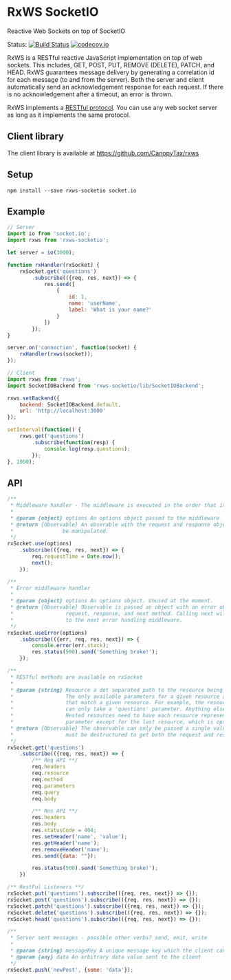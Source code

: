 # RxWS SocketIO
Reactive Web Sockets on top of SocketIO

Status: [![Build Status](https://travis-ci.org/blittle/rxws-socketio.png?branch=master)](https://travis-ci.org/blittle/rxws-socketio) [![codecov.io](https://codecov.io/github/blittle/rxws-socketio/coverage.svg?branch=master)](https://codecov.io/github/blittle/rxws-socketio?branch=master)

RxWS is a RESTful reactive JavaScript implementation on top of web sockets. This includes, GET, POST, PUT, REMOVE (DELETE), PATCH, and HEAD. RxWS guarantees message delivery by generating a correlation id for each message (to and from the server). Both the server and client automatically send an acknowledgement response for each request. If there is no acknowledgement after a timeout, an error is thrown.

RxWS implements a [RESTful protocol](https://github.com/blittle/rxws-socketio/blob/master/protocol.md). You can use any web socket server as long as it implements the same protocol.

## Client library
The client library is available at https://github.com/CanopyTax/rxws

## Setup
`npm install --save rxws-socketio socket.io`

## Example
```javascript
// Server
import io from 'socket.io';
import rxws from 'rxws-socketio';

let server = io(3000);

function rxHandler(rxSocket) {
	rxSocket.get('questions')
		.subscribe(({req, res, next}) => {
			res.send([
				{
					id: 1,
					name: 'userName',
					label: 'What is your name?'
				}
			])
		});
}

server.on('connection', function(socket) {
	rxHandler(rxws(socket));
});
```

```javascript
// Client
import rxws from 'rxws';
import SocketIOBackend from 'rxws-socketio/lib/SocketIOBackend';

rxws.setBackend({
	backend: SocketIOBackend.default,
	url: 'http://localhost:3000'
});

setInterval(function() {
	rxws.get('questions')
		.subscribe(function(resp) {
			console.log(resp.questions);
		});
}, 1000);
```

## API
```javascript
/**
 * Middleware handler - The middleware is executed in the order that it is defined.
 *
 * @param {object} options An options object passed to the middleware
 * @return {Observable} An obserable with the request and response object which may
 *                be manipulated.
 */
rxSocket.use(options)
	.subscribe(({req, res, next}) => {
		req.requestTime = Date.now();
		next();
	});

/**
 * Error middleware handler
 *
 * @param {object} options An options object. Unused at the moment.
 * @return {Observable} Observable is passed an object with an error object, the
 *                 request, response, and next method. Calling next will route
 *                 to the next error handling middleware.
 */
rxSocket.useError(options)
	.subscribe(({err, req, res, next}) => {
		console.error(err.stack);
		res.status(500).send('Something broke!');
	});

/**
 * RESTful methods are available on rxSocket
 *
 * @param {string} Resource a dot separated path to the resource being requested.
 *                 The only available parameters for a given resource are parameters
 *                 that match a given resource. For example, the resource 'questions'
 *                 can only take a 'questions' parameter. Anything else will error.
 *                 Nested resources need to have each resource represented with a
 *                 parameter except for the last resource, which is optional.
 * @return {Observable} The observable can only be passed a single value, that value
 *                 must be destructured to get both the request and response.
 */
rxSocket.get('questions')
	.subscribe(({req, res, next}) => {
		/** Req API **/
		req.headers
		req.resource
		req.method
		req.parameters
		req.query
		req.body

		/** Res API **/
		res.headers
		res.body
		res.statusCode = 404;
		res.setHeader('name', 'value');
		res.getHeader('name');
		res.removeHeader('name');
		res.send({data: ""});

		res.status(500).send('Something broke!');
	})

/** RestFul Listeners **/
rxSocket.put('questions').subscribe(({req, res, next}) => {});
rxSocket.post('questions').subscribe(({req, res, next}) => {});
rxSocket.patch('questions').subscribe(({req, res, next}) => {});
rxSocket.delete('questions').subscribe(({req, res, next}) => {});
rxSocket.head('questions').subscribe(({req, res, next}) => {});

/**
 * Server sent messages - possible other verbs? send, emit, write
 *
 * @param {string} messageKey A unique message key which the client can subscribe to
 * @param {any} data An arbitrary data value sent to the client
 */
rxSocket.push('newPost', {some: 'data'});
```
